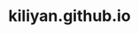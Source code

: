 # kiliyan.github.io

<!-- Google tag (gtag.js) -->
<script async src="https://www.googletagmanager.com/gtag/js?id=G-NG52ME6MYC"></script>
<script>
  window.dataLayer = window.dataLayer || [];
  function gtag(){dataLayer.push(arguments);}
  gtag('js', new Date());

  gtag('config', 'G-NG52ME6MYC');
</script>
